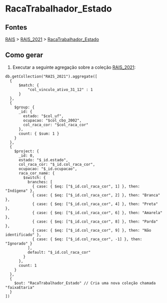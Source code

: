 # RacaTrabalhador_Estado

## Fontes 

[RAIS](../../RAIS.md) > [RAIS_2021](../raizes/RAIS_2021.md) > [RacaTrabalhador_Estado](./RacaTrabalhador_Estado.md)

## Como gerar

1. Executar a seguinte agregação sobre a coleção [RAIS_2021](../raizes/RAIS_2021.md):

```
db.getCollection("RAIS_2021").aggregate([
  {
      $match: {
          "col_vinculo_ativo_31_12" : 1
      }
  },
  {
    $group: {
      _id: {
        estado: "$col_uf",
        ocupacao: "$col_cbo_2002",
        col_raca_cor: "$col_raca_cor"
      },
      count: { $sum: 1 }
    }
  },
  {
    $project: {
      _id: 0,
      estado: "$_id.estado",
      col_raca_cor: "$_id.col_raca_cor",
      ocupacao: "$_id.ocupacao",
      raca_cor_name: {
        $switch: {
          branches: [
            { case: { $eq: ["$_id.col_raca_cor", 1] }, then: "Indígena" },
            { case: { $eq: ["$_id.col_raca_cor", 2] }, then: "Branca" },
            { case: { $eq: ["$_id.col_raca_cor", 4] }, then: "Preta" },
            { case: { $eq: ["$_id.col_raca_cor", 6] }, then: "Amarela" },
            { case: { $eq: ["$_id.col_raca_cor", 8] }, then: "Parda" },
            { case: { $eq: ["$_id.col_raca_cor", 9] }, then: "Não identificado" },
            { case: { $eq: ["$_id.col_raca_cor", -1] }, then: "Ignorado" }
          ],
          default: "$_id.col_raca_cor"
        }
      },
      count: 1
    }
  },
  {
    $out: "RacaTrabalhador_Estado" // Cria uma nova coleção chamada "faixaEtaria"
  }
])
```